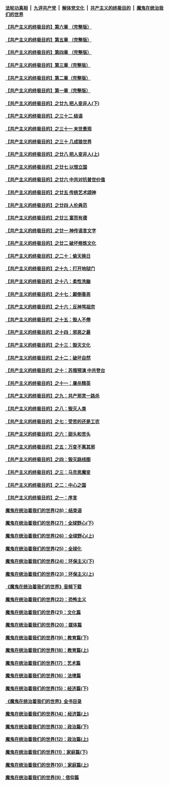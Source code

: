 

####  [法轮功真相](../../../../basic/blob/master/README.md?t=06260602) &nbsp;|&nbsp; [九评共产党](../../../../9ping.md/blob/master/README.md?t=06260602) &nbsp;|&nbsp; [解体党文化](../../../../jtdwh.md/blob/master/README.md?t=06260602)  &nbsp;|&nbsp; [共产主义的终极目的](../../../../gczydzjmd.md/blob/master/README.md?t=06260602) &nbsp;|&nbsp; [魔鬼在统治我们的世界](../../../../mgztzwmdsj.md/blob/master/README.md?t=06260602) 

#### [【共产主义的终极目的】第六章 （完整版）](../pages/nsc422/n11428913.md?t=06260602) 

#### [【共产主义的终极目的】第五章 （完整版）](../pages/nsc422/n11428912.md?t=06260602) 

#### [【共产主义的终极目的】第四章 （完整版）](../pages/nsc422/n11428907.md?t=06260602) 

#### [【共产主义的终极目的】第三章（完整版）](../pages/nsc422/n11428848.md?t=06260602) 

#### [【共产主义的终极目的】第二章（完整版）](../pages/nsc422/n11428831.md?t=06260602) 

#### [【共产主义的终极目的】第一章（完整版）](../pages/nsc422/n11417651.md?t=06260602) 

#### [【共产主义的终极目的】之廿九 把人变非人(下)](../pages/nsc422/n11344140.md?t=06260602) 

#### [【共产主义的终极目的】之三十二 结语](../pages/nsc422/n11360535.md?t=06260602) 

#### [【共产主义的终极目的】之三十一 末世景观](../pages/nsc422/n11351129.md?t=06260602) 

#### [【共产主义的终极目的】之三十 几成狼世界](../pages/nsc422/n11348280.md?t=06260602) 

#### [【共产主义的终极目的】之廿八 把人变非人(上)](../pages/nsc422/n11340492.md?t=06260602) 

#### [【共产主义的终极目的】之廿七 以恨立国](../pages/nsc422/n11336944.md?t=06260602) 

#### [【共产主义的终极目的】之廿六 中共对抗普世价值](../pages/nsc422/n11324785.md?t=06260602) 

#### [【共产主义的终极目的】之廿五 传统艺术颂神](../pages/nsc422/n11296396.md?t=06260602) 

#### [【共产主义的终极目的】之廿四 人伦典范](../pages/nsc422/n11296397.md?t=06260602) 

#### [【共产主义的终极目的】之廿三 富而有德](../pages/nsc422/n11283598.md?t=06260602) 

#### [【共产主义的终极目的】之廿一 神传语言文字](../pages/nsc422/n11263265.md?t=06260602) 

#### [【共产主义的终极目的】之廿二 破坏修炼文化](../pages/nsc422/n11245728.md?t=06260602) 

#### [【共产主义的终极目的】之二十：偷天换日](../pages/nsc422/n11238846.md?t=06260602) 

#### [【共产主义的终极目的】之十九：打开地狱门](../pages/nsc422/n11206376.md?t=06260602) 

#### [【共产主义的终极目的】之十八：柔性洗脑](../pages/nsc422/n11199994.md?t=06260602) 

#### [【共产主义的终极目的】之十七：颠倒善恶](../pages/nsc422/n11179782.md?t=06260602) 

#### [【共产主义的终极目的】之十六：反神骂祖宗](../pages/nsc422/n11166798.md?t=06260602) 

#### [【共产主义的终极目的】之十五：毁人不倦](../pages/nsc422/n11166792.md?t=06260602) 

#### [【共产主义的终极目的】之十四：邪恶之最](../pages/nsc422/n11150249.md?t=06260602) 

#### [【共产主义的终极目的】之十三：毁灭文化](../pages/nsc422/n11135227.md?t=06260602) 

#### [【共产主义的终极目的】之十二：破坏自然](../pages/nsc422/n11135214.md?t=06260602) 

#### [【共产主义的终极目的】之十：苏俄预演 中共登台](../pages/nsc422/n11118424.md?t=06260602) 

#### [【共产主义的终极目的】之十一：屠杀精英](../pages/nsc422/n11118442.md?t=06260602) 

#### [【共产主义的终极目的】之九：共产邪灵一路杀](../pages/nsc422/n11114139.md?t=06260602) 

#### [【共产主义的终极目的】之八：毁灭人类](../pages/nsc422/n11108503.md?t=06260602) 

#### [【共产主义的终极目的】之七：受苦的还是工农](../pages/nsc422/n11101809.md?t=06260602) 

#### [【共产主义的终极目的】之六：甜头和苦头](../pages/nsc422/n11096971.md?t=06260602) 

#### [【共产主义的终极目的】之五：万变不离其邪](../pages/nsc422/n11091285.md?t=06260602) 

#### [【共产主义的终极目的】之四：毁灭路线图](../pages/nsc422/n11086284.md?t=06260602) 

#### [【共产主义的终极目的】之三：马克思魔变](../pages/nsc422/n11061941.md?t=06260602) 

#### [【共产主义的终极目的】之二：中心之国](../pages/nsc422/n11047728.md?t=06260602) 

#### [【共产主义的终极目的】之一：序言](../pages/nsc422/n11086077.md?t=06260602) 

#### [魔鬼在统治着我们的世界(28)：结束语](../pages/nsc422/n10936246.md?t=06260602) 

#### [魔鬼在统治着我们的世界(27)：全球野心(下)](../pages/nsc422/n10928319.md?t=06260602) 

#### [魔鬼在统治着我们的世界(26)：全球野心(上)](../pages/nsc422/n10900318.md?t=06260602) 

#### [魔鬼在统治着我们的世界(25)：全球化](../pages/nsc422/n10788205.md?t=06260602) 

#### [魔鬼在统治着我们的世界(24)：环保主义(下)](../pages/nsc422/n10695307.md?t=06260602) 

#### [魔鬼在统治着我们的世界(23)：环保主义(上)](../pages/nsc422/n10688613.md?t=06260602) 

#### [《魔鬼在统治着我们的世界》音频下载](../pages/nsc422/n10635553.md?t=06260602) 

#### [魔鬼在统治着我们的世界(22)：恐怖主义](../pages/nsc422/n10614727.md?t=06260602) 

#### [魔鬼在统治着我们的世界(21)：文化篇](../pages/nsc422/n10597706.md?t=06260602) 

#### [魔鬼在统治着我们的世界(20)：媒体篇](../pages/nsc422/n10586579.md?t=06260602) 

#### [魔鬼在统治着我们的世界(19)：教育篇(下)](../pages/nsc422/n10564808.md?t=06260602) 

#### [魔鬼在统治着我们的世界(18)：教育篇(上)](../pages/nsc422/n10526970.md?t=06260602) 

#### [魔鬼在统治着我们的世界(17)：艺术篇](../pages/nsc422/n10499093.md?t=06260602) 

#### [魔鬼在统治着我们的世界(16)：法律篇](../pages/nsc422/n10485969.md?t=06260602) 

#### [魔鬼在统治着我们的世界(15)：经济篇(下)](../pages/nsc422/n10469975.md?t=06260602) 

#### [《魔鬼在统治着我们的世界》全书目录](../pages/nsc422/n10464261.md?t=06260602) 

#### [魔鬼在统治着我们的世界(14)：经济篇(上)](../pages/nsc422/n10457370.md?t=06260602) 

#### [魔鬼在统治着我们的世界(13)：政治篇(下)](../pages/nsc422/n10448270.md?t=06260602) 

#### [魔鬼在统治着我们的世界(12)：政治篇(上)](../pages/nsc422/n10444576.md?t=06260602) 

#### [魔鬼在统治着我们的世界(11)：家庭篇(下)](../pages/nsc422/n10440961.md?t=06260602) 

#### [魔鬼在统治着我们的世界(10)：家庭篇(上)](../pages/nsc422/n10435448.md?t=06260602) 

#### [魔鬼在统治着我们的世界(9)：信仰篇](../pages/nsc422/n10432159.md?t=06260602) 

